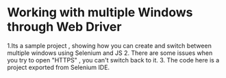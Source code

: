 Working with multiple Windows through Web Driver 
===============================================

1.Its a sample project , showing how you can create and switch between multiple windows using Selenium and JS 
2. There are some issues when you try to open "HTTPS" , you can't switch back to it.
3. The code here is a project exported from Selenium IDE.
